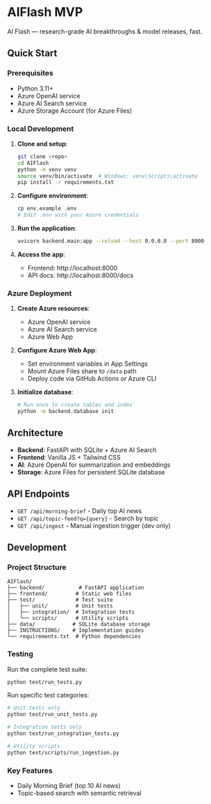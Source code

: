 # AIFlash MVP

AI Flash — research-grade AI breakthroughs & model releases, fast.

## Quick Start

### Prerequisites
- Python 3.11+
- Azure OpenAI service
- Azure AI Search service
- Azure Storage Account (for Azure Files)

### Local Development

1. **Clone and setup**:
   ```bash
   git clone <repo>
   cd AIFlash
   python -m venv venv
   source venv/bin/activate  # Windows: venv\Scripts\activate
   pip install -r requirements.txt
   ```

2. **Configure environment**:
   ```bash
   cp env.example .env
   # Edit .env with your Azure credentials
   ```

3. **Run the application**:
   ```bash
   uvicorn backend.main:app --reload --host 0.0.0.0 --port 8000
   ```

4. **Access the app**:
   - Frontend: http://localhost:8000
   - API docs: http://localhost:8000/docs

### Azure Deployment

1. **Create Azure resources**:
   - Azure OpenAI service
   - Azure AI Search service
   - Azure Web App

2. **Configure Azure Web App**:
   - Set environment variables in App Settings
   - Mount Azure Files share to `/data` path
   - Deploy code via GitHub Actions or Azure CLI

3. **Initialize database**:
   ```bash
   # Run once to create tables and index
   python -m backend.database init
   ```

## Architecture

- **Backend**: FastAPI with SQLite + Azure AI Search
- **Frontend**: Vanilla JS + Tailwind CSS
- **AI**: Azure OpenAI for summarization and embeddings
- **Storage**: Azure Files for persistent SQLite database

## API Endpoints

- `GET /api/morning-brief` - Daily top AI news
- `GET /api/topic-feed?q={query}` - Search by topic
- `GET /api/ingest` - Manual ingestion trigger (dev only)

## Development

### Project Structure
```
AIFlash/
├── backend/           # FastAPI application
├── frontend/         # Static web files
├── test/             # Test suite
│   ├── unit/         # Unit tests
│   ├── integration/  # Integration tests
│   └── scripts/      # Utility scripts
├── data/            # SQLite database storage
├── INSTRUCTIONS/    # Implementation guides
└── requirements.txt  # Python dependencies
```

### Testing

Run the complete test suite:
```bash
python test/run_tests.py
```

Run specific test categories:
```bash
# Unit tests only
python test/run_unit_tests.py

# Integration tests only  
python test/run_integration_tests.py

# Utility scripts
python test/scripts/run_ingestion.py
```

### Key Features
- Daily Morning Brief (top 10 AI news)
- Topic-based search with semantic retrieval